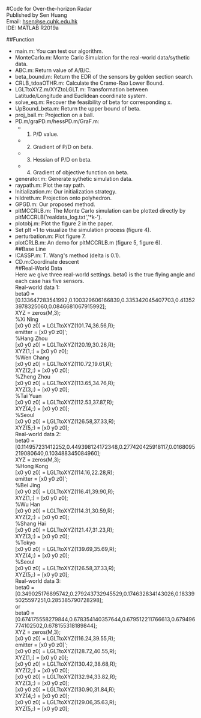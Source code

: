 #Code for Over-the-horizon Radar  
Published by Sen Huang  
Email: hsen@se.cuhk.edu.hk  
IDE: MATLAB R2019a  

##Function  
* main.m: You can test our algorithm.
* MonteCarlo.m: Monte Carlo Simulation for the real-world data/sythetic data.
* ABC.m: Return value of A/B/C.
* beta_bound.m: Return the EDR of the sensors by golden section search.
* CRLB_tdoaOTHR.m: Calculate the Crame-Rao Lower Bound.
* LGLTtoXYZ.m/XYZtoLGLT.m: Transformation between Latitude/Longitude and Euclidean coordinate system.
* solve_eq.m: Recover the feasibility of beta for corresponding x.
* UpBound_beta.m: Return the upper bound of beta.
* proj_ball.m: Projection on a ball.
* PD.m/graPD.m/hessPD.m/GraF.m: 
    * 1. P/D value. 
    * 2. Gradient of P/D on beta. 
    * 3. Hessian of P/D on beta.
    * 4. Gradient of objective function on beta.  
* generator.m: Generate sythetic simulation data.  
* raypath.m: Plot the ray path.  
* Initialization.m: Our initialization strategy.  
* hildreth.m: Projection onto polyhedron.
* GPGD.m: Our proposed method.
* pltMCCRLB.m: The Monte Carlo simulation can be plotted directly by pltMCCRLB('realdata_log.txt','*k-').
* plotobj.m: Plot the figure 2 in the paper.
* Set plt =1 to visualize the simulation process (figure 4).
* perturbation.m: Plot figure 7.
* plotCRLB.m: An demo for pltMCCRLB.m (figure 5, figure 6).  
##Base Line
* ICASSP.m: T. Wang's method (delta is 0.1).
* CD.m:Coordinate descent  
##Real-World Data  
Here we give three real-world settings. beta0 is the true flying angle and each case has five sensors.  
Real-world data 1:  
beta0 = [0.133647283541992,0.100329606166839,0.335342045407703,0.413523978325060,0.0846681067915992];  
XYZ = zeros(M,3);  
%Xi Ning  
[x0 y0 z0] = LGLTtoXYZ(101.74,36.56,R);  
emitter = [x0 y0 z0]';  
%Hang Zhou  
[x0 y0 z0] = LGLTtoXYZ(120.19,30.26,R);  
XYZ(1,:) = [x0 y0 z0];  
%Wen Chang  
[x0 y0 z0] = LGLTtoXYZ(110.72,19.61,R);  
XYZ(2,:) = [x0 y0 z0];  
%Zheng Zhou  
[x0 y0 z0] = LGLTtoXYZ(113.65,34.76,R);  
XYZ(3,:) = [x0 y0 z0];  
%Tai Yuan  
[x0 y0 z0] = LGLTtoXYZ(112.53,37.87,R);  
XYZ(4,:) = [x0 y0 z0];  
%Seoul  
[x0 y0 z0] = LGLTtoXYZ(126.58,37.33,R);  
XYZ(5,:) = [x0 y0 z0];  
Real-world data 2:  
beta0 = [0.114957231412252,0.449398124172348,0.277420425918117,0.0168095219080640,0.103488345084960];  
XYZ = zeros(M,3);  
%Hong Kong  
[x0 y0 z0] = LGLTtoXYZ(114.16,22.28,R);  
emitter = [x0 y0 z0]';  
%Bei Jing   
[x0 y0 z0] = LGLTtoXYZ(116.41,39.90,R);  
XYZ(1,:) = [x0 y0 z0];  
%Wu Han  
[x0 y0 z0] = LGLTtoXYZ(114.31,30.59,R);  
XYZ(2,:) = [x0 y0 z0];  
%Shang Hai  
[x0 y0 z0] = LGLTtoXYZ(121.47,31.23,R);  
XYZ(3,:) = [x0 y0 z0];  
%Tokyo  
[x0 y0 z0] = LGLTtoXYZ(139.69,35.69,R);  
XYZ(4,:) = [x0 y0 z0];  
%Seoul  
[x0 y0 z0] = LGLTtoXYZ(126.58,37.33,R);  
XYZ(5,:) = [x0 y0 z0];  
Real-world data 3:  
beta0 = [0.349025176895742,0.279243732945529,0.174632834143026,0.183395025597251,0.285385790728298];  
or  
beta0 = [0.674175558279844,0.678354140357644,0.679512211766613,0.679496774102502,0.678155318189844];  
XYZ = zeros(M,3);  
[x0 y0 z0] = LGLTtoXYZ(116.24,39.55,R);  
emitter = [x0 y0 z0]';  
[x0 y0 z0] = LGLTtoXYZ(128.72,40.55,R);  
XYZ(1,:) = [x0 y0 z0];  
[x0 y0 z0] = LGLTtoXYZ(130.42,38.68,R);  
XYZ(2,:) = [x0 y0 z0];  
[x0 y0 z0] = LGLTtoXYZ(132.94,33.82,R);  
XYZ(3,:) = [x0 y0 z0];  
[x0 y0 z0] = LGLTtoXYZ(130.90,31.84,R);  
XYZ(4,:) = [x0 y0 z0];  
[x0 y0 z0] = LGLTtoXYZ(129.06,35.63,R);  
XYZ(5,:) = [x0 y0 z0];  
